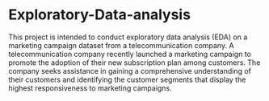 # Exploratory-Data-analysis
This project is intended to conduct exploratory data analysis (EDA) on a marketing campaign dataset from a telecommunication company. A telecommunication company recently launched a marketing campaign to promote the adoption of their new subscription plan among customers. The company seeks assistance in gaining a comprehensive understanding of their customers and identifying the customer segments that display the highest responsiveness to marketing campaigns.
